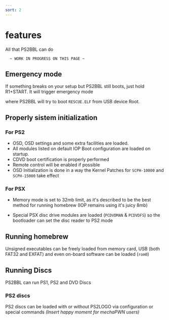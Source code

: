 ```yaml
---
sort: 2
---
```


# features

All that PS2BBL can do

```
  ~ WORK IN PROGRESS ON THIS PAGE ~
```


## Emergency mode

If something breaks on your setup but PS2BBL still boots, just hold R1+START.
It will trigger emergency mode

where PS2BBL will try to boot `RESCUE.ELF` from USB device Root.


## Properly sistem initialization

### For PS2

- OSD, OSD settings and some extra facilities are loaded.
- All modules listed on default IOP Boot configuration are loaded on startup.
- CDVD boot certification is properly performed
- Remote control will be enabled if possible
- OSD Initialization is done in a way the Kernel Patches for `SCPH-10000` and `SCPH-15000` take effect

### For PSX

- Memory mode is set to 32mb limit, as it's described to be the best method for running homebrew (IOP remains using it's juicy 8mb)

- Special PSX disc drive modules are loaded (`PCDVDMAN` & `PCDVDFS`) so the bootloader can set the disc reader to PS2 mode

## Running homebrew

Unsigned executables can be freely loaded from memory card, USB (both FAT32 and EXFAT) and even on-board software can be loaded (`rom0`)

## Running Discs

PS2BBL can run PS1, PS2 and DVD Discs

### PS2 discs

PS2 discs can be loaded with or without PS2LOGO via configuration or special commands _(Insert happy moment for mechaPWN users)_
